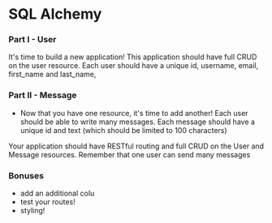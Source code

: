 # SQL Alchemy

### Part I - User

It's time to build a new application! This application should have full CRUD on the user resource. Each user should have a unique id, username, email, first_name and last_name, 

### Part II - Message

- Now that you have one resource, it's time to add another! Each user should be able to write many messages. Each message should have a unique id and text (which should be limited to 100 characters)

Your application should have RESTful routing and full CRUD on the User and Message resources. Remember that one user can send many messages 

### Bonuses

- add an additional colu
- test your routes!
- styling!